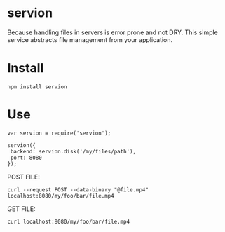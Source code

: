 # servion

Because handling files in servers is error prone and not DRY. This simple service abstracts file management from
your application.


# Install

```npm install servion```


# Use

```
var servion = require('servion');

servion({
 backend: servion.disk('/my/files/path'),
 port: 8080 
});
```

POST FILE:
```
curl --request POST --data-binary "@file.mp4" localhost:8080/my/foo/bar/file.mp4
```

GET FILE:
```
curl localhost:8080/my/foo/bar/file.mp4
```

